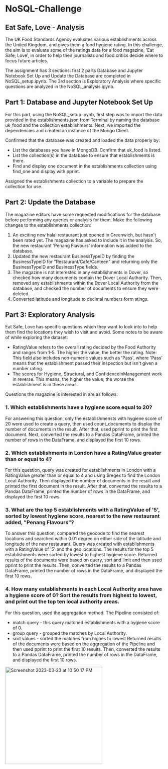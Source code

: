 # NoSQL-Challenge
## Eat Safe, Love - Analysis

The UK Food Standards Agency evaluates various establishments across the United Kingdom, and gives them a food hygiene rating. In this challenge, the aim is to evaluate some of the ratings data for a food magazine, 'Eat Safe, Love', in order to help their journalists and food critics decide where to focus future articles.

The assignment has 3 sections: first 2 parts Database and Jupyter Notebook Set Up
and Update the Database are completed in NoSQL_setup.ipynb. The 3rd section is Exploratory Analysis where specific questions are analyzed in the NoSQL_analysis.ipynb.


## Part 1: Database and Jupyter Notebook Set Up 

For this part, using the NoSQL_setup.ipynb, first step was to import the data provided in the establishments.json from Terminal by naming the database uk_food and the collection establishments. Next, we imported the dependencies and created an instance of the Mongo Client.

Confirmed that the database was created and loaded the data properly by:

- List the databases you have in MongoDB. Confirm that uk_food is listed.
- List the collection(s) in the database to ensure that establishments is there.
- Find and display one document in the establishments collection using find_one and display with pprint.

Assigned the establishments collection to a variable to prepare the collection for use.


## Part 2: Update the Database

The magazine editors have some requested modifications for the database before performing any queries or analysis for them. Make the following changes to the establishments collection:

1. An exciting new halal restaurant just opened in Greenwich, but hasn't been rated yet. The magazine has asked to include it in the analysis. So, the new restaurant 'Penang Flavours' information was added to the database.
2. Updated the new restaurant BusinessTypeID by finding the BusinessTypeID for "Restaurant/Cafe/Canteen" and returning only the BusinessTypeID and BusinessType fields.
3. The magazine is not interested in any establishments in Dover, so checked how many documents contain the Dover Local Authority. Then, removed any establishments within the Dover Local Authority from the database, and checked the number of documents to ensure they were deleted.
4. Converted latitude and longitude to decimal numbers form stings.


## Part 3: Exploratory Analysis

Eat Safe, Love has specific questions which they want to look into to help them find the locations they wish to visit and avoid. Some notes to be aware of while exploring the dataset:

- RatingValue refers to the overall rating decided by the Food Authority and ranges from 1-5. The higher the value, the better the rating. Note: This field also includes non-numeric values such as 'Pass', where 'Pass' means that the establishment passed their inspection but isn't given a number rating.
- The scores for Hygiene, Structural, and ConfidenceInManagement work in reverse. This means, the higher the value, the worse the establishment is in these areas.

Questions the magazine is interested in are as follows: 

### 1. Which establishments have a hygiene score equal to 20?
 
 For answering this question, only the establishmensts with hygiene score of 20 were used to create a query, then used count_documents to display the number of documents in the result. After that, used pprint to print the first document. Next, converted the results to a Pandas DataFrame, printed the number of rows in the DataFrame, and displayed the first 10 rows.

### 2. Which establishments in London have a RatingValue greater than or equal to 4?

For this question, query was created for establishments in London with a RatingValue greater than or equal to 4 and using $regex to find the London Local Authority. Then displayed the number of documents in the result and printed the first document in the result. After that, converted the results to a Pandas DataFrame, printed the number of rows in the DataFrame, and displayed the first 10 rows.

### 3. What are the top 5 establishments with a RatingValue of '5', sorted by lowest hygiene score, nearest to the new restaurant added, "Penang Flavours"?

To answer this question, compared the geocode to find the nearest locations and searched within 0.01 degree on either side of the latitude and longitude of the new restaurant. 
Query was created with establishments with a RatingValue of '5' and the geo locations. The results for the top 5 establishments were sorted by lowest to highest hygiene score. Returned results of the documents were based on query, sort and limit and then used pprint to print the results. Then, converted the results to a Pandas DataFrame, printed the number of rows in the DataFrame, and displayed the first 10 rows.

### 4. How many establishments in each Local Authority area have a hygiene score of 0? Sort the results from highest to lowest, and print out the top ten local authority areas.

For this question, used the aggregation method. The Pipeline consisted of: 
- match query - this query matched establishments with a hygiene score of 0.
- group query - grouped the matches by Local Authority.
- sort values - sorted the matches from highes to lowest
Returned results of the documents were based on the aggregation of the Pipeline and then used pprint to print the first 10 results. Then, converted the results to a Pandas DataFrame, printed the number of rows in the DataFrame, and displayed the first 10 rows.


<img width="309" alt="Screenshot 2023-03-23 at 10 50 17 PM" src="https://user-images.githubusercontent.com/120361200/227412162-311f1f40-d06f-4a75-b548-2c9d07c4d07b.png">
